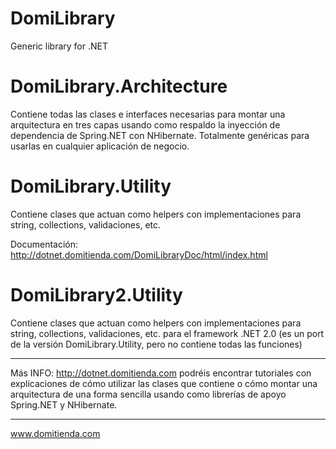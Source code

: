 DomiLibrary
===========
Generic library for .NET

DomiLibrary.Architecture
========================
Contiene todas las clases e interfaces necesarias para montar una arquitectura en
tres capas usando como respaldo la inyección de dependencia de Spring.NET con NHibernate. Totalmente genéricas para
usarlas en cualquier aplicación de negocio.

DomiLibrary.Utility
===================
Contiene clases que actuan como helpers con implementaciones para string, collections, validaciones, etc.

Documentación: http://dotnet.domitienda.com/DomiLibraryDoc/html/index.html

DomiLibrary2.Utility
===================
Contiene clases que actuan como helpers con implementaciones para string, collections, validaciones, etc. para el framework
.NET 2.0 (es un port de la versión DomiLibrary.Utility, pero no contiene todas las funciones)

------------------
Más INFO: http://dotnet.domitienda.com podréis encontrar tutoriales con explicaciones de cómo utilizar las clases que contiene 
o cómo montar una arquitectura de una forma sencilla usando como librerías de apoyo Spring.NET y NHibernate.

------------------
www.domitienda.com
